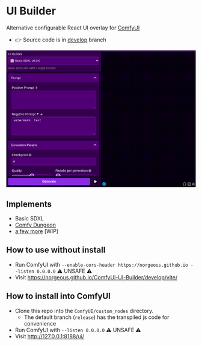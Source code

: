 # UI Builder

Alternative configurable React UI overlay for [ComfyUI](https://github.com/comfyanonymous/ComfyUI)

- 👉 Source code is in [develop](https://github.com/norgeous/ComfyUI-UI-Builder/tree/develop) branch

[![Preview](https://raw.githubusercontent.com/norgeous/ComfyUI-UI-Builder/develop/_storycaps_/App/App_dark.png 'Preview')](https://norgeous.github.io/ComfyUI-UI-Builder/develop/vite/)

## Implements

- Basic SDXL
- [Comfy Dungeon](https://github.com/cubiq/Comfy_Dungeon)
- [a few more](https://github.com/norgeous/ComfyUI-UI-Builder/tree/develop/src/configs) [WIP]

## How to use without install

- Run ComfyUI with `--enable-cors-header https://norgeous.github.io --listen 0.0.0.0` ⚠️ UNSAFE ⚠️
- Visit https://norgeous.github.io/ComfyUI-UI-Builder/develop/vite/

## How to install into ComfyUI

- Clone this repo into the `ComfyUI/custom_nodes` directory.
  - The default branch (`release`) has the transpiled js code for convenience
- Run ComfyUI with `--listen 0.0.0.0` ⚠️ UNSAFE ⚠️
- Visit http://127.0.0.1:8188/ui/
